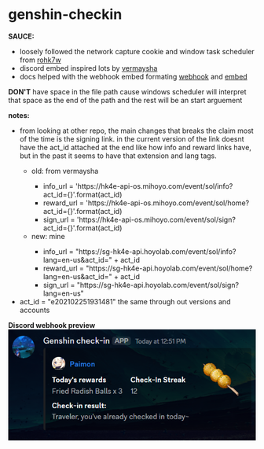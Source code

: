 # genshin-checkin
**SAUCE:**<br>
- loosely followed the network capture cookie and window task scheduler from [rohk7w](https://www.reddit.com/r/Genshin_Impact/comments/rohk7w/quick_tutorial_for_building_your_own_hoyolab/)<br>
- discord embed inspired lots by [vermaysha](https://github.com/vermaysha/Hoyolab-Auto-Daily-Checkin)<br>
- docs helped with the webhook embed formating [webhook](https://discord.com/developers/docs/resources/webhook) and [embed](https://discord.com/developers/docs/resources/message#embed-object)<br>

**DON'T** have space in the file path cause windows scheduler will interpret that space as the end of the path and the rest will be an start arguement<br>

**notes:**<br>
<ul>
  <li>from looking at other repo, the main changes that breaks the claim most of the time is the signing link. in the current version of the link doesnt have the act_id attached at the end like how info and reward links have, but in the past it seems to have that extension and lang tags.</li>
    <ul>
      <li>old: from vermaysha</li>
        <ul>
          <li>info_url = 'https://hk4e-api-os.mihoyo.com/event/sol/info?act_id={}'.format(act_id)</li>
          <li>reward_url = 'https://hk4e-api-os.mihoyo.com/event/sol/home?act_id={}'.format(act_id)</li>
          <li>sign_url = 'https://hk4e-api-os.mihoyo.com/event/sol/sign?act_id={}'.format(act_id)</li>
        </ul>
      <li>new: mine</li>
        <ul>
          <li>info_url = "https://sg-hk4e-api.hoyolab.com/event/sol/info?lang=en-us&act_id=" + act_id</li>
          <li>reward_url = "https://sg-hk4e-api.hoyolab.com/event/sol/home?lang=en-us&act_id=" + act_id</li>
          <li>sign_url = "https://sg-hk4e-api.hoyolab.com/event/sol/sign?lang=en-us"</li>
        </ul>
    </ul>
  </li>
  <li>act_id = "e202102251931481" the same through out versions and accounts<br></li>
</ul> 

**Discord webhook preview**<br>
![(webhook)](https://github.com/lmnhat2002vn/genshin-checkin/blob/main/webhook.png)
